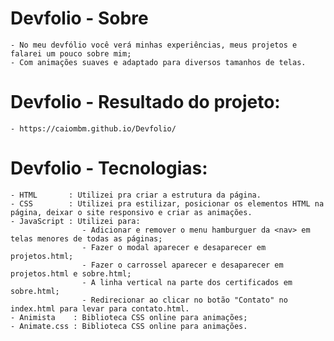 # Devfolio - Sobre
    - No meu devfólio você verá minhas experiências, meus projetos e falarei um pouco sobre mim;
    - Com animações suaves e adaptado para diversos tamanhos de telas.

# Devfolio - Resultado do projeto:
    - https://caiombm.github.io/Devfolio/ 

# Devfolio - Tecnologias:
    - HTML       : Utilizei pra criar a estrutura da página.
    - CSS        : Utilizei pra estilizar, posicionar os elementos HTML na página, deixar o site responsivo e criar as animações.
    - JavaScript : Utilizei para:
                    - Adicionar e remover o menu hamburguer da <nav> em telas menores de todas as páginas;
                    - Fazer o modal aparecer e desaparecer em projetos.html;
                    - Fazer o carrossel aparecer e desaparecer em projetos.html e sobre.html;
                    - A linha vertical na parte dos certificados em sobre.html;
                    - Redirecionar ao clicar no botão "Contato" no index.html para levar para contato.html.
    - Animista    : Biblioteca CSS online para animações;
    - Animate.css : Biblioteca CSS online para animações.